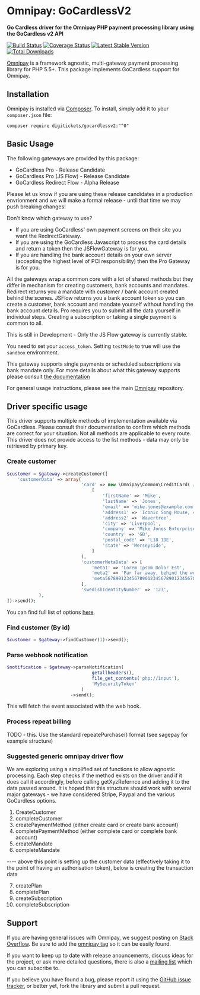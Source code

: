 # Omnipay: GoCardlessV2

**Go Cardless driver for the Omnipay PHP payment processing library using the GoCardless v2 API**

[![Build Status](https://travis-ci.org/bennetgallein/omnipay-gocardlessv2.png?branch=master)](https://travis-ci.org/bennetgallein/omnipay-gocardlessv2)
[![Coverage Status](https://coveralls.io/repos/github/bennetgallein/omnipay-gocardlessv2/badge.svg?branch=master)](https://coveralls.io/github/bennetgallein/omnipay-gocardlessv2?branch=master)
[![Latest Stable Version](https://poser.pugx.org/bennetgallein/omnipay-gocardlessv2/version.png)](https://packagist.org/packages/bennetgallein/omnipay-gocardlessv2)
[![Total Downloads](https://poser.pugx.org/bennetgallein/omnipay-gocardlessv2/d/total.png)](https://packagist.org/packages/bennetgallein/omnipay-gocardlessv2)


[Omnipay](https://github.com/thephpleague/omnipay) is a framework agnostic, multi-gateway payment
processing library for PHP 5.5+. This package implements GoCardless support for Omnipay.

## Installation

Omnipay is installed via [Composer](http://getcomposer.org/). To install, simply add it
to your `composer.json` file:

```
composer require digitickets/gocardlessv2:"^0"
```

## Basic Usage

The following gateways are provided by this package:

* GoCardless Pro - Release Candidate
* GoCardless Pro (JS Flow) - Release Candidate
* GoCardless Redirect Flow - Alpha Release

Please let us know if you are using these release candidates in a production envrionment and we will make a formal release - until that time we may push breaking changes!

Don't know which gateway to use?
* If you are using GoCardless' own payment screens on their site you want the RedirectGateway.
* If you are using the GoCardless Javascript to process the card details and return a token then the JSFlowGateway is for you.
* If you are handling the bank account details on your own server (accepting the highest level of PCI responsibility) then the Pro Gateway is for you.

All the gateways wrap a common core with a lot of shared methods but they differ in mechanism for creating customers, bank accounts and mandates. 
Redirect returns you a mandate with customer / bank account created behind the scenes. 
JSFlow returns you a bank account token so you can create a customer, bank account and mandate yourself without handling the bank account details. 
Pro requires you to submit all the data yourself in individual steps.
Creating a subscription or taking a single payment is common to all.

This is still in Development - Only the JS Flow gateway is currently stable. 

You need to set your `access_token`. Setting `testMode` to true will use the `sandbox` environment.

This gateway supports single payments or scheduled subscriptions via bank mandate only. For more details about what this gateway supports please consult [the documentation](https://developer.gocardless.com/api-reference/)

For general usage instructions, please see the main [Omnipay](https://github.com/thephpleague/omnipay)
repository.

## Driver specific usage

This driver supports multiple methods of implementation available via GoCardless. Please consult their documentation to confirm which methods are correct for your situation. Not all methods are applicable to every route.
This driver does not provide access to the list methods - data may only be retrieved by primary key.

### Create customer

```php
$customer = $gateway->createCustomer([
    'customerData' => array(
                            'card' => new \Omnipay\Common\CreditCard( // use the standard omnipay card to hold the customer data
                                [
                                    'firstName' => 'Mike',
                                    'lastName' => 'Jones',
                                    'email' => 'mike.jones@example.com',
                                    'address1' => 'Iconic Song House, 47 Penny Lane',
                                    'address2' => 'Wavertree',
                                    'city' => 'Liverpool',
                                    'company' => 'Mike Jones Enterprises',
                                    'country' => 'GB',
                                    'postal_code' => 'L18 1DE',
                                    'state' => 'Merseyside',
                                ]
                            ),
                            'customerMetaData' => [
                                'meta1' => 'Lorem Ipsom Dolor Est',
                                'meta2' => 'Far far away, behind the word mountains, far from the countries Vokalia and Consonantia, there live the blind texts.',
                                'meta567890123456789012345678901234567890123456789' => 'Separated they live in Bookmarksgrove right at the coast of the Semantics, a large language ocean. A small river named Duden flows by their place and supplies it with the necessary regelialia.',
                            ],
                            'swedishIdentityNumber' => '123',
            ),
])->send();
```
You can find full list of options [here](https://developer.gocardless.com/api-reference/#customers-create-a-customer).

### Find customer (By id)

```php
$customer = $gateway->findCustomer(1)->send();
```


### Parse webhook notification

```php
$notification = $gateway->parseNotification(
                                getallheaders(),
                                file_get_contents('php://input'), 
                                'MySecurityToken'
                            )
                        ->send();
```
This will fetch the event associated with the web hook.

### Process repeat billing

TODO - this. Use the standard repeatePurchase() format (see sagepay for example structure)

### Suggested generic omnipay driver flow

We are exploring using a simplified set of functions to allow agnostic processing. Each step checks if the method exists on the driver 
and if it does call it accordingly, before calling getXyzRefernce and adding it to the data passed around. 
It is hoped that this structure should work with several major gateways - we have considered Stripe, Paypal and the various GoCardless options.
1.	CreateCustomer
2.	completeCustomer
3.	createPaymentMethod (either create card or create bank account)
4.	completePaymentMethod (either complete card or complete bank account)
5.	createMandate
6.	completeMandate

---- above this point is setting up the customer data (effectively taking it to the point of having an authorisation token), below is creating the transaction data

7.	createPlan
8.	completePlan
9.	createSubscription
10.	completeSubscription


## Support

If you are having general issues with Omnipay, we suggest posting on
[Stack Overflow](http://stackoverflow.com/). Be sure to add the
[omnipay tag](http://stackoverflow.com/questions/tagged/omnipay) so it can be easily found.

If you want to keep up to date with release anouncements, discuss ideas for the project,
or ask more detailed questions, there is also a [mailing list](https://groups.google.com/forum/#!forum/omnipay) which
you can subscribe to.

If you believe you have found a bug, please report it using the [GitHub issue tracker](https://github.com/bennetgallein/omnipay-gocardlessv2e/issues),
or better yet, fork the library and submit a pull request.
